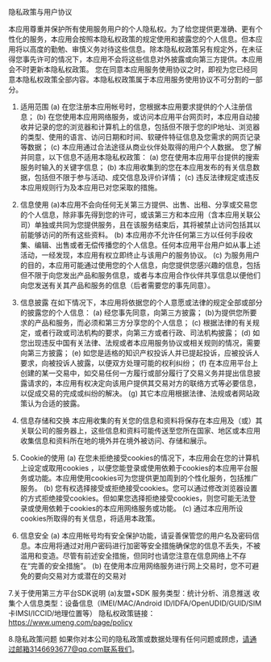 隐私政策与用户协议

本应用尊重并保护所有使用服务用户的个人隐私权。为了给您提供更准确、更有个性化的服务，本应用会按照本隐私权政策的规定使用和披露您的个人信息。但本应用将以高度的勤勉、审慎义务对待这些信息。除本隐私权政策另有规定外，在未征得您事先许可的情况下，本应用不会将这些信息对外披露或向第三方提供。本应用会不时更新本隐私权政策。 您在同意本应用服务使用协议之时，即视为您已经同意本隐私权政策全部内容。本隐私权政策属于本应用服务使用协议不可分割的一部分。

1. 适用范围 
(a) 在您注册本应用帐号时，您根据本应用要求提供的个人注册信息； 
(b) 在您使用本应用网络服务，或访问本应用平台网页时，本应用自动接收并记录的您的浏览器和计算机上的信息，包括但不限于您的IP地址、浏览器的类型、使用的语言、访问日期和时间、软硬件特征信息及您需求的网页记录等数据； 
(c) 本应用通过合法途径从商业伙伴处取得的用户个人数据。 
您了解并同意，以下信息不适用本隐私权政策： 
(a) 您在使用本应用平台提供的搜索服务时输入的关键字信息； 
(b) 本应用收集到的您在本应用发布的有关信息数据，包括但不限于参与活动、成交信息及评价详情； 
(c) 违反法律规定或违反本应用规则行为及本应用已对您采取的措施。 

2. 信息使用 
(a)本应用不会向任何无关第三方提供、出售、出租、分享或交易您的个人信息，除非事先得到您的许可，或该第三方和本应用（含本应用关联公司）单独或共同为您提供服务，且在该服务结束后，其将被禁止访问包括其以前能够访问的所有这些资料。 
(b) 本应用亦不允许任何第三方以任何手段收集、编辑、出售或者无偿传播您的个人信息。任何本应用平台用户如从事上述活动，一经发现，本应用有权立即终止与该用户的服务协议。 
(c) 为服务用户的目的，本应用可能通过使用您的个人信息，向您提供您感兴趣的信息，包括但不限于向您发出产品和服务信息，或者与本应用合作伙伴共享信息以便他们向您发送有关其产品和服务的信息（后者需要您的事先同意）。 

3. 信息披露 
在如下情况下，本应用将依据您的个人意愿或法律的规定全部或部分的披露您的个人信息：
(a) 经您事先同意，向第三方披露； 
(b)为提供您所要求的产品和服务，而必须和第三方分享您的个人信息； 
(c) 根据法律的有关规定，或者行政或司法机构的要求，向第三方或者行政、司法机构披露； 
(d) 如您出现违反中国有关法律、法规或者本应用服务协议或相关规则的情况，需要向第三方披露； 
(e) 如您是适格的知识产权投诉人并已提起投诉，应被投诉人要求，向被投诉人披露，以便双方处理可能的权利纠纷； 
(f) 在本应用平台上创建的某一交易中，如交易任何一方履行或部分履行了交易义务并提出信息披露请求的，本应用有权决定向该用户提供其交易对方的联络方式等必要信息，以促成交易的完成或纠纷的解决。 
(g) 其它本应用根据法律、法规或者网站政策认为合适的披露。 

4. 信息存储和交换 
本应用收集的有关您的信息和资料将保存在本应用及（或）其关联公司的服务器上，这些信息和资料可能传送至您所在国家、地区或本应用收集信息和资料所在地的境外并在境外被访问、存储和展示。 

5. Cookie的使用 
(a) 在您未拒绝接受cookies的情况下，本应用会在您的计算机上设定或取用cookies ，以便您能登录或使用依赖于cookies的本应用平台服务或功能。本应用使用cookies可为您提供更加周到的个性化服务，包括推广服务。 
(b) 您有权选择接受或拒绝接受cookies。您可以通过修改浏览器设置的方式拒绝接受cookies。但如果您选择拒绝接受cookies，则您可能无法登录或使用依赖于cookies的本应用网络服务或功能。 
(c) 通过本应用所设cookies所取得的有关信息，将适用本政策。 

6. 信息安全 
(a) 本应用帐号均有安全保护功能，请妥善保管您的用户名及密码信息。本应用将通过对用户密码进行加密等安全措施确保您的信息不丢失，不被滥用和变造。尽管有前述安全措施，但同时也请您注意在信息网络上不存在“完善的安全措施”。 
(b) 在使用本应用网络服务进行网上交易时，您不可避免的要向交易对方或潜在的交易对 

7.关于使用第三方平台SDK说明
(a)友盟+SDK
服务类型：统计分析、消息推送
收集个人信息类型：设备信息（IMEI/MAC/Android ID/IDFA/OpenUDID/GUID/SIM卡IMSI/ICCID/地理位置等）
隐私权政策链接：https://www.umeng.com/page/policy

8.隐私政策问题 
如果你对本公司的隐私政策或数据处理有任何问题或顾虑，请通过邮箱3146693677@qq.com联系我们。

